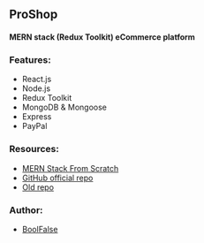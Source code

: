 
## ProShop

#### MERN stack (Redux Toolkit) eCommerce platform


### Features:

- React.js
- Node.js
- Redux Toolkit
- MongoDB & Mongoose
- Express
- PayPal


### Resources:

- [MERN Stack From Scratch](https://www.traversymedia.com/mern-stack-from-scratch)
- [GitHub official repo](https://github.com/bradtraversy/proshop-v2)
- [Old repo](https://github.com/bradtraversy/proshop_mern)


### Author:

- [BoolFalse](https://boolfalse.com/)
